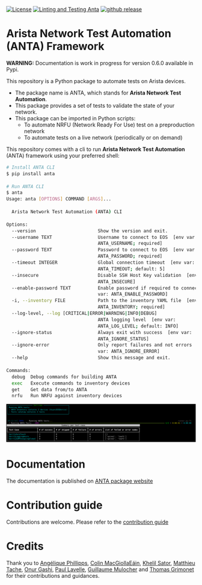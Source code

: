 [![License](https://img.shields.io/badge/license-Apache%202.0-brightgreen.svg)](https://github.com/arista-netdevops-community/anta/blob/master/LICENSE)
[![Linting and Testing Anta](https://github.com/arista-netdevops-community/anta/actions/workflows/code-testing.yml/badge.svg)](https://github.com/arista-netdevops-community/anta/actions/workflows/code-testing.yml)
[![github release](https://img.shields.io/github/release/arista-netdevops-community/anta.svg)](https://github.com/arista-netdevops-community/anta/releases/)

# Arista Network Test Automation (ANTA) Framework

__WARNING:__ Documentation is work in progress for version 0.6.0 available in Pypi.

This repository is a Python package to automate tests on Arista devices.

- The package name is ANTA, which stands for **Arista Network Test Automation**.
- This package provides a set of tests to validate the state of your network.
- This package can be imported in Python scripts:
  - To automate NRFU (Network Ready For Use) test on a preproduction network
  - To automate tests on a live network (periodically or on demand)

This repository comes with a cli to run __Arista Network Test Automation__ (ANTA) framework using your preferred shell:

```bash
# Install ANTA CLI
$ pip install anta

# Run ANTA CLI
$ anta
Usage: anta [OPTIONS] COMMAND [ARGS]...

  Arista Network Test Automation (ANTA) CLI

Options:
  --version                       Show the version and exit.
  --username TEXT                 Username to connect to EOS  [env var:
                                  ANTA_USERNAME; required]
  --password TEXT                 Password to connect to EOS  [env var:
                                  ANTA_PASSWORD; required]
  --timeout INTEGER               Global connection timeout  [env var:
                                  ANTA_TIMEOUT; default: 5]
  --insecure                      Disable SSH Host Key validation  [env var:
                                  ANTA_INSECURE]
  --enable-password TEXT          Enable password if required to connect  [env
                                  var: ANTA_ENABLE_PASSWORD]
  -i, --inventory FILE            Path to the inventory YAML file  [env var:
                                  ANTA_INVENTORY; required]
  --log-level, --log [CRITICAL|ERROR|WARNING|INFO|DEBUG]
                                  ANTA logging level  [env var:
                                  ANTA_LOG_LEVEL; default: INFO]
  --ignore-status                 Always exit with success  [env var:
                                  ANTA_IGNORE_STATUS]
  --ignore-error                  Only report failures and not errors  [env
                                  var: ANTA_IGNORE_ERROR]
  --help                          Show this message and exit.

Commands:
  debug  Debug commands for building ANTA
  exec   Execute commands to inventory devices
  get    Get data from/to ANTA
  nrfu   Run NRFU against inventory devices
```

<img src="https://github.com/arista-netdevops-community/anta/raw/master/docs/imgs/anta-nrfu-table-group-by-test-output.png"></img>

# Documentation

The documentation is published on [ANTA package website](https://www.anta.ninja)

# Contribution guide

Contributions are welcome. Please refer to the [contribution guide](https://raw.githubusercontent.com/arista-netdevops-community/anta/master/docs/contribution.md)

# Credits

Thank you to [Angélique Phillipps](https://github.com/aphillipps), [Colin MacGiollaEáin](https://github.com/colinmacgiolla), [Khelil Sator](https://github.com/ksator), [Matthieu Tache](https://github.com/mtache), [Onur Gashi](https://github.com/onurgashi), [Paul Lavelle](https://github.com/paullavelle), [Guillaume Mulocher](https://github.com/gmuloc) and [Thomas Grimonet](https://github.com/titom73) for their contributions and guidances.
